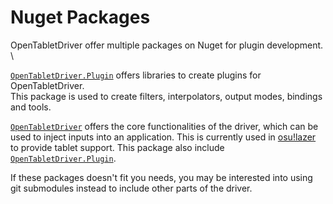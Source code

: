 # Nuget Packages

OpenTabletDriver offer multiple packages on Nuget for plugin development. \

[`OpenTabletDriver.Plugin`](https://github.com/OpenTabletDriver/OpenTabletDriver.Plugin) offers libraries to create plugins for OpenTabletDriver. \
This package is used to create filters, interpolators, output modes, bindings and tools.

[`OpenTabletDriver`](https://github.com/OpenTabletDriver/OpenTabletDriver) offers the core functionalities of the driver, which can be used to inject inputs into an application.
This is currently used in [osu!lazer](https://github.com/ppy/osu) to provide tablet support.
This package also include [`OpenTabletDriver.Plugin`](https://github.com/OpenTabletDriver/OpenTabletDriver.Plugin).

If these packages doesn't fit you needs, you may be interested into using git submodules instead to include other parts of the driver.